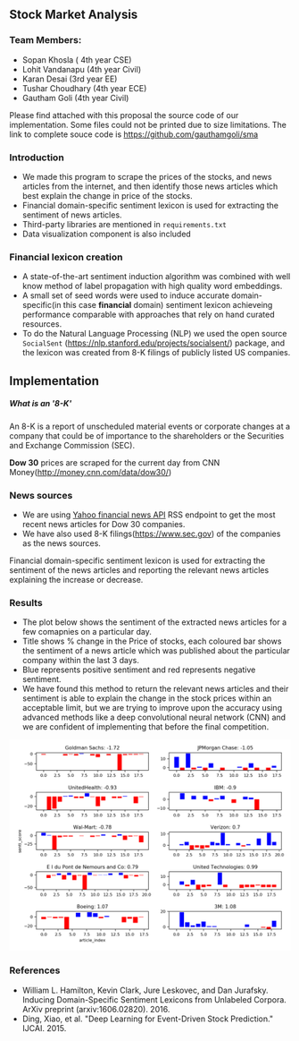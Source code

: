 ## Stock Market Analysis
### Team Members:
 - Sopan Khosla ( 4th year CSE)
 - Lohit Vandanapu (4th year Civil)
 - Karan Desai (3rd year EE)
 - Tushar Choudhary (4th year ECE)
 - Gautham Goli (4th year Civil)

Please find attached with this proposal the source code of our implementation. Some files could not be printed due to size limitations.
The link to complete souce code is https://github.com/gauthamgoli/sma

### Introduction
 - We made this program to scrape the prices of the stocks, and news articles from the internet, and then identify those news articles which best explain the change in price of the stocks.
 - Financial domain-specific sentiment lexicon is used for extracting the sentiment of news articles.
 - Third-party libraries are mentioned in `requirements.txt`
 - Data visualization component is also included

### Financial lexicon creation
 - A state-of-the-art sentiment induction algorithm was combined with well know method of label propagation with high quality word embeddings.
 - A small set of seed words were used to induce accurate domain-specific(in this case **financial** domain) sentiment lexicon achieveing performance comparable with approaches that rely on hand curated resources.
 - To do the Natural Language Processing (NLP) we used the open source `SocialSent` (https://nlp.stanford.edu/projects/socialsent/) package, and the lexicon was created from 8-K filings of publicly listed US companies.

## Implementation

#####  What is an '8-K'
An 8-K is a report of unscheduled material events or corporate changes at a company that could be of importance to the shareholders or the Securities and Exchange Commission (SEC).

**Dow 30** prices are scraped for the current day from CNN Money(http://money.cnn.com/data/dow30/)
### News sources
 - We are using [Yahoo financial news API](https://developer.yahoo.com/finance/company.html) RSS endpoint  to get the most recent news articles for Dow 30 companies.
 - We have also used 8-K filings(https://www.sec.gov) of the companies as the news sources.

Financial domain-specific sentiment lexicon is used for extracting the sentiment of the news articles and reporting the relevant news articles explaining the increase or decrease.

### Results
 - The plot below shows the sentiment of the extracted news articles for a few comapnies on a particular day.
 - Title shows % change in the Price of stocks, each coloured bar shows the sentiment of a news article which was published about the particular company within the last 3 days.
 - Blue represents positive sentiment and red represents negative sentiment.
 - We have found this method to return the relevant news articles and their sentiment is able to explain the change in the stock prices within an acceptable limit, but we are trying to improve upon the accuracy using advanced methods like a deep convolutional neural network (CNN) and we are confident of implementing that before the final competition.


![sentiment-viz](https://github.com/GauthamGoli/sma/raw/master/test_result.png)

### References
- William L. Hamilton, Kevin Clark, Jure Leskovec, and Dan Jurafsky. Inducing Domain-Specific Sentiment Lexicons from Unlabeled Corpora. ArXiv preprint (arxiv:1606.02820). 2016.
- Ding, Xiao, et al. "Deep Learning for Event-Driven Stock Prediction." IJCAI. 2015.